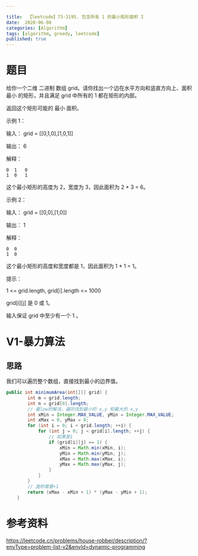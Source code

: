 ```yaml
---

title:  【leetcode】73-3195. 包含所有 1 的最小矩形面积 I
date:  2020-06-08
categories: [Algorithm]
tags: [algorithm, greedy, leetcode]
published: true
---
```


# 题目

给你一个二维 二进制 数组 grid。请你找出一个边在水平方向和竖直方向上、面积 最小 的矩形，并且满足 grid 中所有的 1 都在矩形的内部。

返回这个矩形可能的 最小 面积。

示例 1：

输入： grid = [[0,1,0],[1,0,1]]

输出： 6

解释：

```
0  1   0
1  0   1 
```

这个最小矩形的高度为 2，宽度为 3，因此面积为 2 * 3 = 6。

示例 2：

输入： grid = [[0,0],[1,0]]

输出： 1

解释：

```
0  0 
1  0
```

这个最小矩形的高度和宽度都是 1，因此面积为 1 * 1 = 1。

提示：

1 <= grid.length, grid[i].length <= 1000

grid[i][j] 是 0 或 1。

输入保证 grid 中至少有一个 1 。

# V1-暴力算法

## 思路

我们可以遍历整个数组，直接找到最小的边界值。

```java
public int minimumArea(int[][] grid) {
        int m = grid.length;
        int n = grid[0].length;
        // 最low的解法，遍历找到最小的 x,y 和最大的 x,y
        int xMin = Integer.MAX_VALUE, yMin = Integer.MAX_VALUE;
        int xMax = 0, yMax = 0;
        for (int i = 0; i < grid.length; ++i) {
            for (int j = 0; j < grid[i].length; ++j) {
                // 如果是1
                if (grid[i][j] == 1) {
                    xMin = Math.min(xMin, i);
                    yMin = Math.min(yMin, j);
                    xMax = Math.max(xMax, i);
                    yMax = Math.max(yMax, j);
                }
            }
        }
        // 面积需要+1
        return (xMax - xMin + 1) * (yMax - yMin + 1);
    }
```




# 参考资料

https://leetcode.cn/problems/house-robber/description/?envType=problem-list-v2&envId=dynamic-programming

